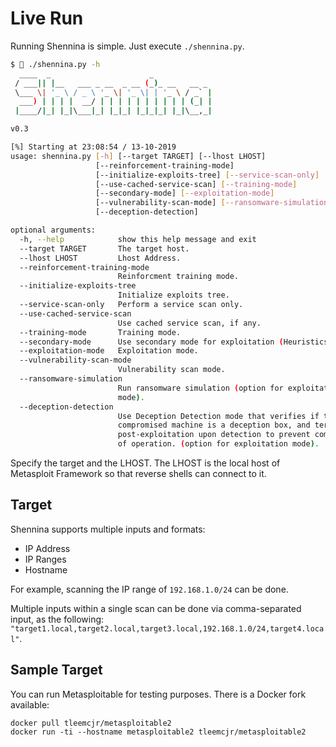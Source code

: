 # Live Run

Running Shennina is simple. Just execute `./shennina.py`.

```bash
$  ./shennina.py -h
  ____  _                      _
 / ___|| |__   ___ _ __  _ __ (_)_ __   __ _
 \___ \| '_ \ / _ \ '_ \| '_ \| | '_ \ / _` |
  ___) | | | |  __/ | | | | | | | | | | (_| |
 |____/|_| |_|\___|_| |_|_| |_|_|_| |_|\__,_|

v0.3

[%] Starting at 23:08:54 / 13-10-2019
usage: shennina.py [-h] [--target TARGET] [--lhost LHOST]
                   [--reinforcement-training-mode]
                   [--initialize-exploits-tree] [--service-scan-only]
                   [--use-cached-service-scan] [--training-mode]
                   [--secondary-mode] [--exploitation-mode]
                   [--vulnerability-scan-mode] [--ransomware-simulation]
                   [--deception-detection]

optional arguments:
  -h, --help            show this help message and exit
  --target TARGET       The target host.
  --lhost LHOST         Lhost Address.
  --reinforcement-training-mode
                        Reinforcment training mode.
  --initialize-exploits-tree
                        Initialize exploits tree.
  --service-scan-only   Perform a service scan only.
  --use-cached-service-scan
                        Use cached service scan, if any.
  --training-mode       Training mode.
  --secondary-mode      Use secondary mode for exploitation (Heuristics).
  --exploitation-mode   Exploitation mode.
  --vulnerability-scan-mode
                        Vulnerability scan mode.
  --ransomware-simulation
                        Run ransomware simulation (option for exploitation
                        mode).
  --deception-detection
                        Use Deception Detection mode that verifies if the
                        compromised machine is a deception box, and terminate
                        post-exploitation upon detection to prevent compromise
                        of operation. (option for exploitation mode).

```

Specify the target and the LHOST. The LHOST is the local host of Metasploit Framework so that reverse shells can connect to it.

## Target

Shennina supports multiple inputs and formats:
- IP Address
- IP Ranges
- Hostname

For example, scanning the IP range of `192.168.1.0/24` can be done.

Multiple inputs within a single scan can be done via comma-separated input, as the following: `"target1.local,target2.local,target3.local,192.168.1.0/24,target4.local"`.

## Sample Target

You can run Metasploitable for testing purposes. There is a Docker fork available:

```
docker pull tleemcjr/metasploitable2
docker run -ti --hostname metasploitable2 tleemcjr/metasploitable2
```